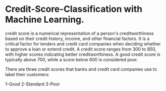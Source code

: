 # Credit-Score-Classification with Machine Learning.

credit score is a numerical representation of a person's creditworthiness based on their credit history, income, and other financial factors. It is a critical factor for lenders and credit card companies when deciding whether to approve a loan or extend credit. A credit score ranges from 300 to 850, with higher scores indicating better creditworthiness. A good credit score is typically above 700, while a score below 600 is considered poor.

There are three credit scores that banks and credit card companies use to label their customers:

1-Good
2-Standard
3-Poor
